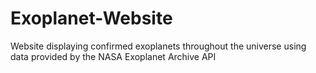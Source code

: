 # Exoplanet-Website

Website displaying confirmed exoplanets throughout the universe using data provided by the NASA Exoplanet Archive API

